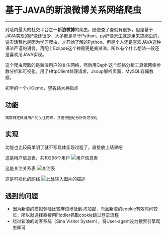 # 基于JAVA的新浪微博关系网络爬虫

------
对墙内最大的社交平台之一**新浪微博**的爬虫，随便查了查就有很多，但是基于JAVA实现的好像还很少，大多都是基于Python，py好像天生就是用来搞爬虫的，说实话我也是因为学习爬虫，才开始了解的Python。但是个人还是喜欢JAVA这种语法严谨的语言，再配上Eclipse这个神器更是美滋滋。所以有个什么想法一般还是喜欢用JAVA实现。

这个爬虫爬取的是新浪用户的关注网络，然后用Gephi这个网络分析工具做网络参数分析和可视化。用了HttpClient处理请求，Jsoup解析页面，MySQL存储数据。

初学的一个小Demo，望各路大神指点

## 功能
    爬取特定微博用户的关注网络，并进行图论分析及可视化

## 实现

功能也比较简单明了就不写具体实现过程了，直接放上结果吧

这是用户信息表，共10268个用户
![用户信息表][1]

这是关注关系表
![关注表][2]

这是可视化的网络
![此处输入图片的描述][3]

## 遇到的问题

 - 因为新浪的模拟登陆比较麻烦涉及到JS加密，而且新浪的cookie有效时间较长，所以就选择直接用Fiddler抓取cookie跳过登录流程
 - 绕过新浪的访客系统（Sina Visitor System），将User-agent设为搜索引擎爬虫即可


  [1]: https://raw.githubusercontent.com/pokerfaceSad/SinaNetSpider/master/%E7%94%A8%E6%88%B7%E4%BF%A1%E6%81%AF%E8%A1%A8.png
  [2]: https://raw.githubusercontent.com/pokerfaceSad/SinaNetSpider/master/%E5%85%B3%E7%B3%BB%E8%A1%A8.png
  [3]: https://raw.githubusercontent.com/pokerfaceSad/SinaNetSpider/master/%E5%8F%AF%E8%A7%86%E5%8C%96%E7%BD%91%E7%BB%9C.png
